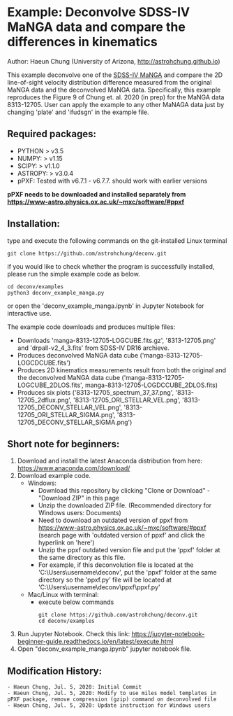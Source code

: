 # Example: Deconvolve SDSS-IV MaNGA data and compare the differences in kinematics

Author: Haeun Chung (University of Arizona, http://astrohchung.github.io)

This example deconvolve one of the [SDSS-IV MaNGA](https://www.sdss.org/surveys/manga/) and compare the 2D line-of-sight velocity distribution difference measured from the original MaNGA data and the deconvolved MaNGA data.
Specifically, this example reproduces the Figure 9 of Chung et. al. 2020 (in prep) for the MaNGA data 8313-12705. User can apply the example to any other MaNAGA data just by changing 'plate' and 'ifudsgn' in the example file.

## Required packages:
* PYTHON > v3.5
* NUMPY: > v1.15
* SCIPY: > v1.1.0
* ASTROPY: > v3.0.4
* pPXF: Tested with v6.7.1 - v6.7.7. should work with earlier versions
    
**pPXF needs to be downloaded and installed separately from https://www-astro.physics.ox.ac.uk/~mxc/software/#ppxf**


## Installation:
  type and execute the following commands on the git-installed Linux 
  terminal
  
    git clone https://github.com/astrohchung/deconv.git
    
  if you would like to check whether the program is successfully installed,
  please run the simple example code as below.
  
    cd deconv/examples
    python3 deconv_example_manga.py
    
  or open the 'deconv_example_manga.ipynb' in Jupyter Notebook for interactive use.
  
  The example code downloads and produces multiple files:
  - Downloads 'manga-8313-12705-LOGCUBE.fits.gz', '8313-12705.png' and 'drpall-v2_4_3.fits' from SDSS-IV DR16 archieve.
  - Produces deconvolved MaNGA data cube ('manga-8313-12705-LOGCDCUBE.fits')
  - Produces 2D kinematics measurements result from both the original and the deconvolved MaNGA data cube ('manga-8313-12705-LOGCUBE_2DLOS.fits', manga-8313-12705-LOGDCCUBE_2DLOS.fits)
  - Produces six plots ('8313-12705_spectrum_37_37.png', '8313-12705_2dflux.png', '8313-12705_ORI_STELLAR_VEL.png', '8313-12705_DECONV_STELLAR_VEL.png', '8313-12705_ORI_STELLAR_SIGMA.png', '8313-12705_DECONV_STELLAR_SIGMA.png')

  
## Short note for beginners: 
  1. Download and install the latest Anaconda distribution from here: https://www.anaconda.com/download/
  2. Download example code.
      * Windows:
        * Download this repository by clicking "Clone or Download" - "Download ZIP" in this page
        * Unzip the downloaded ZIP file. (Recommended directory for Windows users: Documents)
        * Need to download an outdated version of ppxf from https://www-astro.physics.ox.ac.uk/~mxc/software/#ppxf (search page with 'outdated version of ppxf' and click the hyperlink on 'here') 
        * Unzip the ppxf outdated version file and put the 'ppxf' folder at the same directory as this file. 
        * For example, if this deconvolution file is located at the 'C:\Users\username\deconv', put the 'ppxf' folder at the same directory so the 'ppxf.py' file will be located at 'C:\Users\username\deconv\ppxf\ppxf.py'
      * Mac/Linux with terminal:
        * execute below commands
          <pre><code>git clone https://github.com/astrohchung/deconv.git
          cd deconv/examples
          </code></pre>
  3. Run Jupyter Notebook. Check this link: https://jupyter-notebook-beginner-guide.readthedocs.io/en/latest/execute.html
  4. Open "deconv_example_manga.ipynb" jupyter notebook file.


## Modification History:
    - Haeun Chung, Jul. 5, 2020: Initial Commit
    - Haeun Chung, Jul. 5, 2020: Modify to use miles model templates in pPXF package, remove compression (gzip) command on deconvolved file
    - Haeun Chung, Jul. 5, 2020: Update instruction for Windows users
